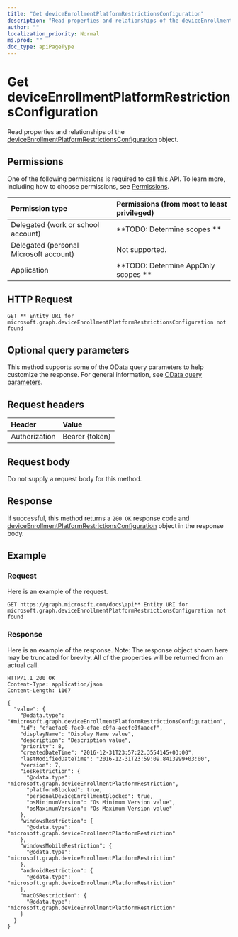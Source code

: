 ```yaml
---
title: "Get deviceEnrollmentPlatformRestrictionsConfiguration"
description: "Read properties and relationships of the deviceEnrollmentPlatformRestrictionsConfiguration object."
author: ""
localization_priority: Normal
ms.prod: ""
doc_type: apiPageType
---
```


# Get deviceEnrollmentPlatformRestrictionsConfiguration

Read properties and relationships of the [deviceEnrollmentPlatformRestrictionsConfiguration](../resources/deviceenrollmentplatformrestrictionsconfiguration.md) object.

## Permissions
One of the following permissions is required to call this API. To learn more, including how to choose permissions, see [Permissions](/concepts/permissions-reference.md).

|Permission type|Permissions (from most to least privileged)|
|:---|:---|
|Delegated (work or school account)|**TODO: Determine scopes **|
|Delegated (personal Microsoft account)|Not supported.|
|Application|**TODO: Determine AppOnly scopes **|

## HTTP Request
<!-- {
  "blockType": "ignored"
}
-->
``` http
GET ** Entity URI for microsoft.graph.deviceEnrollmentPlatformRestrictionsConfiguration not found
```

## Optional query parameters
This method supports some of the OData query parameters to help customize the response. For general information, see [OData query parameters](/graph/query-parameters).

## Request headers
|Header|Value|
|:---|:---|
|Authorization|Bearer {token}|

## Request body
Do not supply a request body for this method.

## Response
If successful, this method returns a `200 OK` response code and [deviceEnrollmentPlatformRestrictionsConfiguration](../resources/deviceenrollmentplatformrestrictionsconfiguration.md) object in the response body.

## Example

### Request
Here is an example of the request.
<!-- {
  "blockType": "request",
  "name": "get_deviceenrollmentplatformrestrictionsconfiguration"
}
-->
``` http
GET https://graph.microsoft.com/docs\api** Entity URI for microsoft.graph.deviceEnrollmentPlatformRestrictionsConfiguration not found
```

### Response
Here is an example of the response. Note: The response object shown here may be truncated for brevity. All of the properties will be returned from an actual call.
<!-- {
  "blockType": "response",
  "truncated": true,
  "@odata.type": "microsoft.graph.deviceEnrollmentPlatformRestrictionsConfiguration"
}
-->
``` http
HTTP/1.1 200 OK
Content-Type: application/json
Content-Length: 1167

{
  "value": {
    "@odata.type": "#microsoft.graph.deviceEnrollmentPlatformRestrictionsConfiguration",
    "id": "cfaefac0-fac0-cfae-c0fa-aecfc0faaecf",
    "displayName": "Display Name value",
    "description": "Description value",
    "priority": 8,
    "createdDateTime": "2016-12-31T23:57:22.3554145+03:00",
    "lastModifiedDateTime": "2016-12-31T23:59:09.8413999+03:00",
    "version": 7,
    "iosRestriction": {
      "@odata.type": "microsoft.graph.deviceEnrollmentPlatformRestriction",
      "platformBlocked": true,
      "personalDeviceEnrollmentBlocked": true,
      "osMinimumVersion": "Os Minimum Version value",
      "osMaximumVersion": "Os Maximum Version value"
    },
    "windowsRestriction": {
      "@odata.type": "microsoft.graph.deviceEnrollmentPlatformRestriction"
    },
    "windowsMobileRestriction": {
      "@odata.type": "microsoft.graph.deviceEnrollmentPlatformRestriction"
    },
    "androidRestriction": {
      "@odata.type": "microsoft.graph.deviceEnrollmentPlatformRestriction"
    },
    "macOSRestriction": {
      "@odata.type": "microsoft.graph.deviceEnrollmentPlatformRestriction"
    }
  }
}
```

